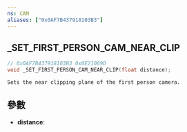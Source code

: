 ```yaml
---
ns: CAM
aliases: ["0x0AF7B437918103B3"]
---
```

## _SET_FIRST_PERSON_CAM_NEAR_CLIP

```c
// 0x0AF7B437918103B3 0x0E21069D
void _SET_FIRST_PERSON_CAM_NEAR_CLIP(float distance);
```

```
Sets the near clipping plane of the first person camera.  
```

## 參數
* **distance**: 

